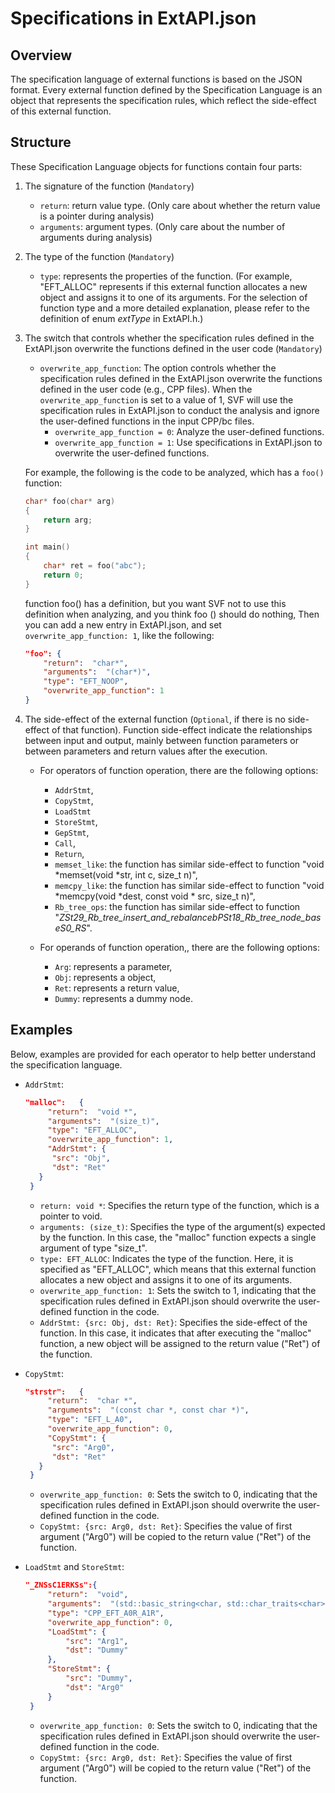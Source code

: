 # Specifications in ExtAPI.json

## Overview
The specification language of external functions is based on the JSON format. Every external function defined by the Specification Language is an object that represents the specification rules, which reflect the side-effect of this external function. 

## Structure
These Specification Language objects for functions contain four parts:

1. The signature of the function (`Mandatory`)
   - `return`: return value type. (Only care about whether the return value is a pointer during analysis)
   - `arguments`: argument types. (Only care about the number of arguments during analysis)

2. The type of the function (`Mandatory`)
   - `type`: represents the properties of the function. (For example, "EFT_ALLOC" represents if this external function allocates a new object and assigns it to one of its arguments. For the selection of function type and a more detailed explanation, please refer to the definition of enum *extType* in ExtAPI.h.)


3. The switch that controls whether the specification rules defined in the ExtAPI.json overwrite the functions defined in the user code (`Mandatory`)
   - `overwrite_app_function`: The option controls whether the specification rules defined in the ExtAPI.json overwrite the functions defined in the user code (e.g., CPP files). When the `overwrite_app_function` is set to a value of 1, SVF will use the specification rules in ExtAPI.json to conduct the analysis and ignore the user-defined functions in the input CPP/bc files.
       - `overwrite_app_function = 0`: Analyze the user-defined functions.
       - `overwrite_app_function = 1`: Use specifications in ExtAPI.json to overwrite the user-defined functions.

   For example, the following is the code to be analyzed, which has a `foo()` function:

   ```c
   char* foo(char* arg)
   {
       return arg;
   }

   int main()
   {
       char* ret = foo("abc");
       return 0;
   }
   ```
   function foo() has a definition, but you want SVF not to use this definition when analyzing, and you think foo () should do nothing, Then you can add a new entry in ExtAPI.json, and set `overwrite_app_function: 1`, like the following:
   ```json
   "foo": {
       "return":  "char*",
       "arguments":  "(char*)",
       "type": "EFT_NOOP",
       "overwrite_app_function": 1
   }
   ```
 4. The side-effect of the external function (`Optional`, if there is no side-effect of that function). Function side-effect indicate the relationships between input and output, mainly between function parameters or between parameters and return values after the execution.
   
    -  For operators of function operation, there are the following options:
       - `AddrStmt`,
       - `CopyStmt`,
       - `LoadStmt`
       - `StoreStmt`,
       - `GepStmt`,
       - `Call`,
       - `Return`,
       - `memset_like`: the function has similar side-effect to function "void *memset(void *str, int c, size_t n)",
       - `memcpy_like`: the function has similar side-effect to function "void *memcpy(void *dest, const void * src, size_t n)",
       - `Rb_tree_ops`: the function has similar side-effect to function "_ZSt29_Rb_tree_insert_and_rebalancebPSt18_Rb_tree_node_baseS0_RS_".

    - For operands of function operation,, there are the following options:
       - `Arg`: represents a parameter,
       - `Obj`: represents a object,
       - `Ret`: represents a return value,
       - `Dummy`: represents a dummy node.

 
## Examples

   Below, examples are provided for each operator to help better understand the specification language.
   
   - `AddrStmt`:
      ```json
      "malloc":   {
           "return":  "void *",
           "arguments":  "(size_t)",
           "type": "EFT_ALLOC",
           "overwrite_app_function": 1,
           "AddrStmt": {
            "src": "Obj",
            "dst": "Ret"
         }
       }
      ```
     - `return: void *`: Specifies the return type of the function, which is a pointer to void.
     - `arguments: (size_t)`: Specifies the type of the argument(s) expected by the function. In this case, the "malloc" function expects a single argument of type "size_t".
     - `type: EFT_ALLOC`: Indicates the type of the function. Here, it is specified as "EFT_ALLOC", which means that this external function allocates a new object and assigns it to one of its arguments.
     - `overwrite_app_function: 1`: Sets the switch to 1, indicating that the specification rules defined in ExtAPI.json should overwrite the user-defined function in the code.
     - `AddrStmt: {src: Obj, dst: Ret}`: Specifies the side-effect of the function. In this case, it indicates that after executing the "malloc" function, a new object will be assigned to the return value ("Ret") of the function.

   - `CopyStmt`:
      ```json
      "strstr":   {
           "return":  "char *",
           "arguments":  "(const char *, const char *)",
           "type": "EFT_L_A0",
           "overwrite_app_function": 0,
           "CopyStmt": {
            "src": "Arg0",
            "dst": "Ret"
         }
       }
      ```
        - `overwrite_app_function: 0`: Sets the switch to 0, indicating that the specification rules defined in ExtAPI.json should overwrite the user-defined function in the code.
        - `CopyStmt: {src: Arg0, dst: Ret}`: Specifies the value of first argument ("Arg0") will be copied to the return value ("Ret") of the function.

   - `LoadStmt` and `StoreStmt`:
      ```json
      "_ZNSsC1ERKSs":{
           "return":  "void",
           "arguments":  "(std::basic_string<char, std::char_traits<char>, std::allocator<char> > const&)",
           "type": "CPP_EFT_A0R_A1R",
           "overwrite_app_function": 0,
           "LoadStmt": {
               "src": "Arg1",
               "dst": "Dummy"
           },
           "StoreStmt": {
               "src": "Dummy",
               "dst": "Arg0"
           }
       }
      ```
        - `overwrite_app_function: 0`: Sets the switch to 0, indicating that the specification rules defined in ExtAPI.json should overwrite the user-defined function in the code.
        - `CopyStmt: {src: Arg0, dst: Ret}`: Specifies the value of first argument ("Arg0") will be copied to the return value ("Ret") of the function.
